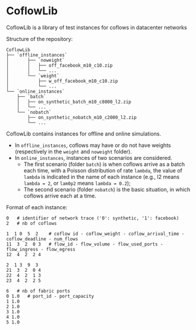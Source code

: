 # CoflowLib
CoflowLib is a library of test instances for coflows in datacenter networks


Structure of the repository:
```
CoflowLib
├── `offline_instances`
│      	├── `noweight`
│ 		│ 	├── off_facebook_m10_c10.zip
│   	│  	└── ...
│	   	└── `weight`
│	 	 	├── w_off_facebook_m10_c10.zip
│	  		└── ...
└── `online_instances`
   	├── `batch`
 	│ 	├── on_synthetic_batch_m10_c8000_l2.zip
   	│  	└── ...
   	└── `nobatch`
 	 	├── on_synthetic_nobatch_m10_c2000_l2.zip
  		└── ...
```

CoflowLib contains instances for offline and online simulations.
* In `offline_instances`, coflows may have or do not have weights (respectively in the `weight` and `noweight` folder).
* In `online_instances`, instances of two scenarios are considered. 
	* The first scenario (folder `batch`) is when coflows arrive as a batch each time, with a Poisson distribution of rate `lambda`, the value of `lambda` is indicated in the name of each instance (e.g., l2 means `lambda = 2`, or `lam0p2` means `lambda = 0.2`);
	* The second scenario (folder `nobatch`) is the basic situation, in which coflows arrive each at a time.


Format of each instance:

```
0	# identifier of network trace ('0': synthetic, '1': facebook)
2 	# nb of coflows

1  1 0  5  2	# coflow id - coflow_weight - coflow_arrival_time - coflow_deadline - num_flows
11  3  2  0 3	# flow_id - flow_volume - flow_used_ports - flow_ingress - flow_egress
12  4  2  2 4

2  1 3  9  3
21  3  2  0 4
22  4  2  1 3
23  4  2  2 5

6	# nb of fabric ports
0 1.0	# port_id - port_capacity	
1 1.0
2 1.0
3 1.0
4 1.0
5 1.0
```

